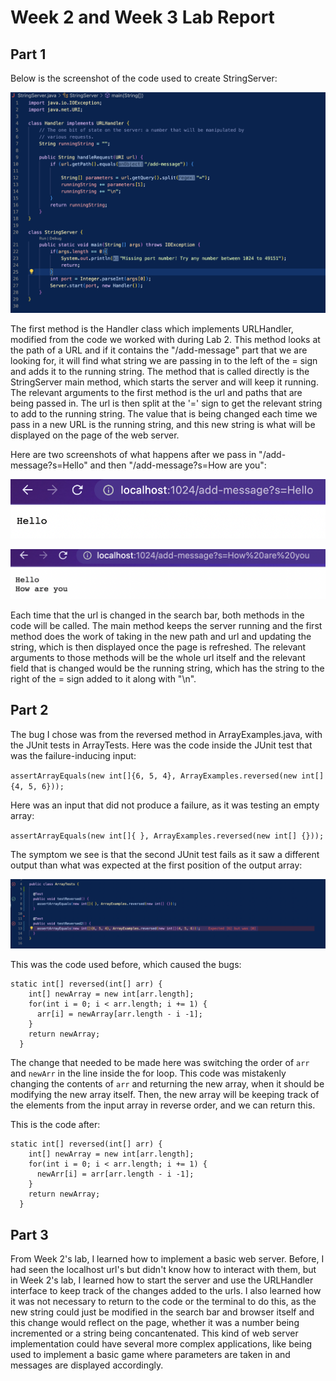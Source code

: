 # Week 2 and Week 3 Lab Report

## Part 1

Below is the screenshot of the code used to create StringServer:

![Image](https://raw.githubusercontent.com/sahananar/cse15l-lab-reports/main/Screen%20Shot%202023-01-30%20at%207.37.12%20PM.png)

The first method is the Handler class which implements URLHandler, modified from the code we worked with during Lab 2. This method looks at the path of a URL and if it contains the "/add-message" part that we are looking for, it will find what string we are passing in to the left of the = sign and adds it to the running string. The method that is called directly is the StringServer main method, which starts the server and will keep it running. The relevant arguments to the first method is the url and paths that are being passed in. The url is then split at the '=' sign to get the relevant string to add to the running string. The value that is being changed each time we pass in a new URL is the running string, and this new string is what will be displayed on the page of the web server. 

Here are two screenshots of what happens after we pass in "/add-message?s=Hello" and then "/add-message?s=How are you":

![Image](https://raw.githubusercontent.com/sahananar/cse15l-lab-reports/main/Screen%20Shot%202023-01-30%20at%207.38.23%20PM.png)

![Image](https://raw.githubusercontent.com/sahananar/cse15l-lab-reports/main/Screen%20Shot%202023-01-30%20at%207.38.37%20PM.png)

Each time that the url is changed in the search bar, both methods in the code will be called. The main method keeps the server running and the first method does the work of taking in the new path and url and updating the string, which is then displayed once the page is refreshed. The relevant arguments to those methods will be the whole url itself and the relevant field that is changed would be the running string, which has the string to the right of the = sign added to it along with "\n". 

## Part 2

The bug I chose was from the reversed method in ArrayExamples.java, with the JUnit tests in ArrayTests. Here was the code inside the JUnit test that was the failure-inducing input:

`assertArrayEquals(new int[]{6, 5, 4}, ArrayExamples.reversed(new int[]{4, 5, 6}));`

Here was an input that did not produce a failure, as it was testing an empty array:

`assertArrayEquals(new int[]{ }, ArrayExamples.reversed(new int[] {}));`

The symptom we see is that the second JUnit test fails as it saw a different output than what was expected at the first position of the output array:

![Image](https://raw.githubusercontent.com/sahananar/cse15l-lab-reports/main/Screen%20Shot%202023-01-30%20at%207.56.16%20PM.png)

This was the code used before, which caused the bugs:

```
static int[] reversed(int[] arr) {
    int[] newArray = new int[arr.length];
    for(int i = 0; i < arr.length; i += 1) {
      arr[i] = newArray[arr.length - i -1];
    }
    return newArray;
  }
```

The change that needed to be made here was switching the order of `arr` and `newArr` in the line inside the for loop. This code was mistakenly changing the contents of `arr` and returning the new array, when it should be modifying the new array itself. Then, the new array will be keeping track of the elements from the input array in reverse order, and we can return this. 

This is the code after:

```
static int[] reversed(int[] arr) {
    int[] newArray = new int[arr.length];
    for(int i = 0; i < arr.length; i += 1) {
      newArr[i] = arr[arr.length - i -1];
    }
    return newArray;
  }
```
## Part 3

From Week 2's lab, I learned how to implement a basic web server. Before, I had seen the localhost url's but didn't know how to interact with them, but in Week 2's lab, I learned how to start the server and use the URLHandler interface to keep track of the changes added to the urls. I also learned how it was not necessary to return to the code or the terminal to do this, as the new string could just be modified in the search bar and browser itself and this change would reflect on the page, whether it was a number being incremented or a string being concantenated. This kind of web server implementation could have several more complex applications, like being used to implement a basic game where parameters are taken in and messages are displayed accordingly. 
